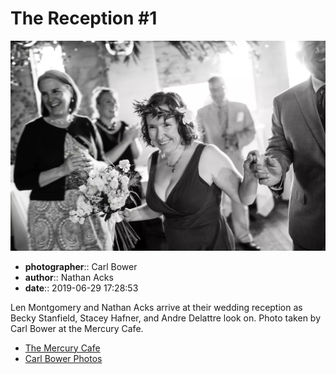 # The Reception #1

![Len Montgomery and Nathan Acks arrive at their wedding reception](assets/2019-06-29-set-3-the-reception-01.webp)

* **photographer**:: Carl Bower  
* **author**:: Nathan Acks  
* **date**:: 2019-06-29 17:28:53

Len Montgomery and Nathan Acks arrive at their wedding reception as Becky Stanfield, Stacey Hafner, and Andre Delattre look on. Photo taken by Carl Bower at the Mercury Cafe.

* [The Mercury Cafe](http://mercurycafe.com)
* [Carl Bower Photos](https://carlbowerphotos.com)
